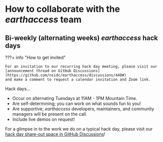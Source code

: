# How to collaborate with the _earthaccess_ team

## Bi-weekly (alternating weeks) _earthaccess_ hack days

???+ info "How to get invited"

    For an invitation to our recurring hack day meeting, please visit our
    [announcement thread on GitHub Discussions](https://github.com/nsidc/earthaccess/discussions/440#)
    and make a comment to request a calendar invitation and Zoom link.


Hack days...

* Occur on alternating Tuesdays at 11AM - 1PM Mountain Time.
* Are self-determining; you can work on what sounds fun to you!
* Are supportive; _earthaccess_ developers, maintainers, and community managers will
  be present on the call.
* Include live demos on request!

For a glimpse in to the work we do on a typical hack day, please visit our
[hack day share-out space in GitHub Discussions](https://github.com/nsidc/earthaccess/discussions/categories/hack-days)!
